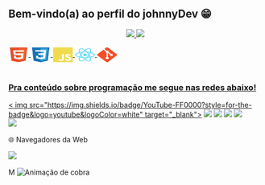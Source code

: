 ## Bem-vindo(a) ao perfil do johnnyDev 😁

 <div align="center">
   <a href="https://github.com/FerreiraDev22">
   <img height="180em" src="https://github-readme-stats.vercel.app/api?username=FerreiraDev22&show_icons=true&theme=dark&include_all_commits=true&count_private=true"/>
   <img height="180em" src="https://github-readme-stats.vercel.app/api/top-langs/?username=FerreiraDev22&layout=compact&langs_count=6&theme=dark"/>

</div>

<div style="display: inline_block"><br>
  <img align="center" alt="HTML" height="30" width="40" src="https://raw.githubusercontent.com/devicons/devicon/master/icons/html5/html5-original.svg ">
  <img align="center" alt="CSS" height="30" width="40" src="https://raw.githubusercontent.com/devicons/devicon/master/icons/css3/css3-original.svg ">
  <img align="center" alt="Js" height="30" width="40" src="https://raw.githubusercontent.com/devicons/devicon/master/icons/javascript/javascript-plain.svg ">
  <img align="center" alt="REACT" height="30" width="40" src="https://raw.githubusercontent.com/devicons/devicon/master/icons/react/react-original.svg ">           
  <img align="center" alt="GIT" height="30" width="40" src="https://raw.githubusercontent.com/devicons/devicon/master/icons/git/git-original.svg ">
 </div>
 
 <br>
 
  ### Pra conteúdo sobre programação me segue nas redes abaixo!
 
<div>
<a href="https://www.youtube.com/channel/UCyPg1CYOWbqDKS6Uo8jS3eQ" target="_blank">< img src="https://img.shields.io/badge/YouTube-FF0000?style=for-the- badge&logo=youtube&logoColor=white" target="_blank"></a>
<a href="https://instagram.com/ferreiradev22" target="_blank"><img src="https://img.shields.io/badge/Instagram-E4405F?style=for-the-badge&logo=instagram&logoColor=white" target="_blank"></a>  
<a href="https://www.linkedin.com/feed/" target="_blank"><img src="https://img.shields.io/badge/LinkedIn-0077B5?style=for-the-badge&logo=linkedin&logoColor=white" target="_blank"></a>
<a href = "mailto:johnny.tyf2020@gmail.com" target="_blank"><img src="https://img.shields.io/badge/Gmail-D14836?style=for-the-badge&logo=gmail&logoColor=white" target="_blank"></a>
<a href="johnnyferreiradev.online" target="_blank"><img src="https://img.shields.io/badge/website-000000?style=for-the-badge&logo=website&logoColor=white" target="_blank"></a> 
</div>

<img src="https://img.shields.io/badge/Made%20for-VSCode-1f425f.svg">

🌐 Navegadores da Web

<img src="https://img.shields.io/badge/Google_chrome-4285F4?style=for-the-badge&logo=Google-chrome&logoColor=white">


M
 ![ Animação de cobra ](https://github.com//FerreiraDev22/blob/output/github-contribution-grid-snake.svg)
